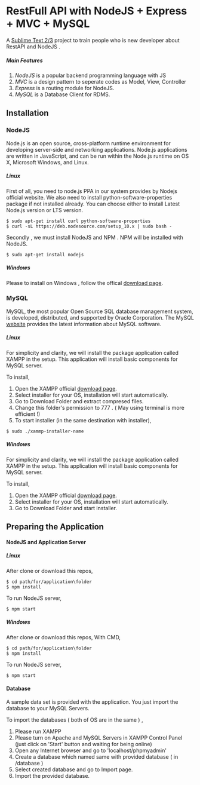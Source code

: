# RestFull API with NodeJS + Express + MVC + MySQL

A [Sublime Text 2/3](http://www.sublimetext.com) project to train people who is new developer about RestAPI and NodeJS .


##### Main Features

1. _NodeJS_ is a popular backend programming language with JS
2. _MVC_ is a design pattern to seperate codes as Model, View, Controller
3. _Express_ is a routing module for NodeJS.
4. _MySQL_ is a Database Client for RDMS.


## Installation

### NodeJS

Node.js is an open source, cross-platform runtime environment for developing server-side and networking applications. Node.js applications are written in JavaScript, and can be run within the Node.js runtime on OS X, Microsoft Windows, and Linux.


##### Linux

First of all, you need to node.js PPA in our system provides by Nodejs official website. We also need to install python-software-properties package if not installed already. You can choose either to install Latest Node.js version or LTS version.


```shell
$ sudo apt-get install curl python-software-properties
$ curl -sL https://deb.nodesource.com/setup_10.x | sudo bash -
```

Secondly , we must install NodeJS and NPM . NPM will be installed with NodeJS.

```shell
$ sudo apt-get install nodejs
```

##### Windows

Please to install on Windows , follow the offical [download page](https://nodejs.org/en/download/current/).


### MySQL

MySQL, the most popular Open Source SQL database management system, is developed, distributed, and supported by Oracle Corporation.
The MySQL [website](http://www.mysql.com/) provides the latest information about MySQL software.

##### Linux

For simplicity and clarity, we will install the package application called XAMPP in the setup. This application will install basic components for MySQL server.

To install,

1. Open the XAMPP official [download page](https://www.apachefriends.org/tr/index.html).
2. Select installer for your OS, installation will start automatically.
3. Go to Download Folder and extract compresed files.
4. Change this folder's permission to 777 . ( May using terminal is more efficient !)
5. To start installer (in the same destination with installer),

```shell
$ sudo ./xammp-installer-name
```

##### Windows

For simplicity and clarity, we will install the package application called XAMPP in the setup. This application will install basic components for MySQL server.

To install,

1. Open the XAMPP official [download page](https://www.apachefriends.org/tr/index.html).
2. Select installer for your OS, installation will start automatically.
3. Go to Download Folder and start installer.


## Preparing the Application

#### NodeJS and Application Server

##### Linux

After clone or download this repos,


```shell
$ cd path/for/application\folder
$ npm install
```

To run NodeJS server,

```shell
$ npm start
```

##### Windows

After clone or download this repos,
With CMD,

```shell
$ cd path/for/application\folder
$ npm install
```

To run NodeJS server,

```shell
$ npm start
```

#### Database

A sample data set is provided with the application. You just import the database to your MySQL Servers.

To import the databases ( both of OS are in the same ) ,

1. Please run XAMPP
2. Please turn on Apache and MySQL Servers in XAMPP Control Panel (just click on 'Start' button and waiting for being online)
3. Open any Internet browser and go to 'localhost/phpmyadmin'
4. Create a database which named same with provided database ( in /database )
5. Select created database and go to Import page.
6. Import the provided database.

